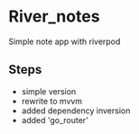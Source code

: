 # River_notes

Simple note app with riverpod

## Steps

- simple version
- rewrite to mvvm
- added dependency inversion
- added 'go_router'


